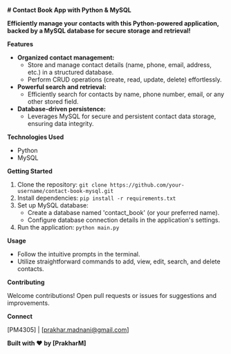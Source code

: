  **# Contact Book App with Python & MySQL**

**Efficiently manage your contacts with this Python-powered application, backed by a MySQL database for secure storage and retrieval!**

**Features**

- **Organized contact management:**
    - Store and manage contact details (name, phone, email, address, etc.) in a structured database.
    - Perform CRUD operations (create, read, update, delete) effortlessly.
- **Powerful search and retrieval:**
    - Efficiently search for contacts by name, phone number, email, or any other stored field.
- **Database-driven persistence:**
    - Leverages MySQL for secure and persistent contact data storage, ensuring data integrity.

**Technologies Used**

- Python
- MySQL

**Getting Started**

1. Clone the repository: `git clone https://github.com/your-username/contact-book-mysql.git`
2. Install dependencies: `pip install -r requirements.txt`
3. Set up MySQL database:
    - Create a database named 'contact_book' (or your preferred name).
    - Configure database connection details in the application's settings.
4. Run the application: `python main.py`

**Usage**

- Follow the intuitive prompts in the terminal.
- Utilize straightforward commands to add, view, edit, search, and delete contacts.

**Contributing**

Welcome contributions! Open pull requests or issues for suggestions and improvements.

**Connect**

[PM4305] | [prakhar.madnani@gmail.com]

**Built with ❤️ by [PrakharM]**
